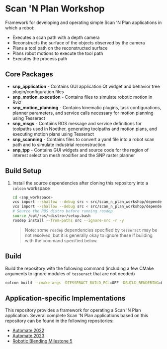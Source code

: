 # Scan 'N Plan Workshop

Framework for developing and operating simple Scan 'N Plan applications in which a robot:
- Executes a scan path with a depth camera
- Reconstructs the surface of the objects observed by the camera
- Plans a tool path on the reconstructed surface
- Plans robot motions to execute the tool path
- Executes the process path

## Core Packages

- **snp_application** - Contains GUI application Qt widget and behavior tree plugin/configuration files
- **snp_motion_execution** - Contains files to simulate robotic motion in Rviz
- **snp_motion_planning** - Contains kinematic plugins, task configurations, planner parameters, and service calls necessary for motion planning using Tesseract
- **snp_msgs** - Contains ROS message and service definitions for toolpaths used in Noether, generating toolpaths and motion plans, and executing motion plans using Tesseract
- **snp_scanning** - Contains files to convert a yaml file into a robot scan path and to simulate industrial reconstruction
- **snp_tpp** - Contains GUI widgets and source code for the region of interest selection mesh modifier and the SNP raster planner 

## Build Setup

1. Install the source dependencies after cloning this repository into a `colcon` workspace
    ```bash
    cd <snp_workspace>
    vcs import --shallow --debug src < src/scan_n_plan_workshop/dependencies_tesseract.repos
    vcs import --shallow --debug src < src/scan_n_plan_workshop/dependencies.repos
    # Source the ROS distro before running rosdep
    source /opt/ros/<distro>/setup.bash
    rosdep install --from-paths src --ignore-src -r -y
    ```

    > Note: some `rosdep` dependencies specified by `tesseract` may be not resolved, but it is generally okay to ignore these if building with the command specified below.

## Build
Build the repository with the following command (including a few CMake arguments to ignore modules of `tesseract` that are not needed)

```bash
colcon build --cmake-args -DTESSERACT_BUILD_FCL=OFF -DBUILD_RENDERING=OFF
```

## Application-specific Implementations
This repository provides a framework for operating a Scan 'N Plan application.
Several complete Scan 'N Plan applications based on this repository can be found in the following repositories:

- [Automate 2022](https://github.com/ros-industrial-consortium/snp_automate_2022)
- [Automate 2023](https://github.com/ros-industrial-consortium/snp_automate_2023)
- [Robotic Blending Milestone 5](https://github.com/ros-industrial-consortium/snp_blending)
